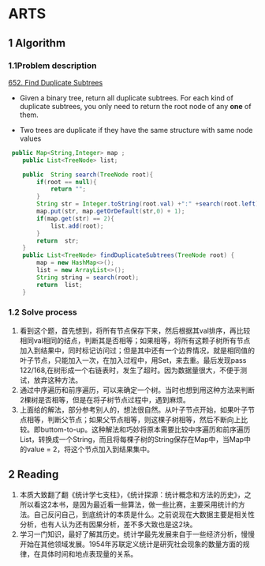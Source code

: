﻿


# ARTS
## 1 Algorithm
### 1.1Problem description
[652. Find Duplicate Subtrees](https://leetcode.com/problems/find-duplicate-subtrees/description/)

- Given a binary tree, return all duplicate subtrees. For each kind of duplicate subtrees, you only need to return the root node of any  **one**  of them.
 
- Two trees are duplicate if they have the same structure with same node values

```java
 public Map<String,Integer> map ;
    public List<TreeNode> list;

    public  String search(TreeNode root){
        if(root == null){
            return "";
        }
        String str = Integer.toString(root.val) +":" +search(root.left)+":"+search(root.right);
        map.put(str, map.getOrDefault(str,0) + 1);
        if(map.get(str) == 2){
            list.add(root);
        }
        return  str;
    }
    public List<TreeNode> findDuplicateSubtrees(TreeNode root) {
        map = new HashMap<>();
        list = new ArrayList<>();
        String string = search(root);
        return  list; 
    }
```
### 1.2 Solve process
1. 看到这个题，首先想到，将所有节点保存下来，然后根据其val排序，再比较相同val相同的结点，判断其是否相等；如果相等，将所有这颗子树所有节点加入到结果中，同时标记访问过；但是其中还有一个边界情况，就是相同值的叶子节点，只能加入一次，在加入过程中，用Set，来去重。最后发现pass 122/168,在树形成一个右链表时，发生了超时。因为数据量很大，不便于测试，放弃这种方法。
2. 通过中序遍历和前序遍历，可以来确定一个树。当时也想到用这种方法来判断2棵树是否相等，但是在将子树节点过程中，遇到麻烦。
3. 上面给的解法，部分参考别人的，想法很自然。从叶子节点开始，如果叶子节点相等，判断父节点；如果父节点相等，则这棵子树相等，然后不断向上比较。即buttom-to-up。这种解法和巧妙将原本需要比较中序遍历和前序遍历List，转换成一个String，而且将每棵子树的String保存在Map中，当Map中的value = 2，将这个节点加入到结果集中。

## 2 Reading
1. 本质大致翻了翻《统计学七支柱》，《统计探源：统计概念和方法的历史》，之所以看这2本书，是因为最近看一些算法，做一些比赛，主要采用统计的方法。自己反问自己，到底统计的本质是什么。之前说现在大数据主要是相关性分析，也有人认为还有因果分析，差不多大致也是这2块。
2. 学习一门知识，最好了解其历史。统计学最先发展来自于一些经济分析，慢慢开始在其他领域发展。1954年苏联定义统计是研究社会现象的数量方面的规律，在具体时间和地点表现量的关系。

